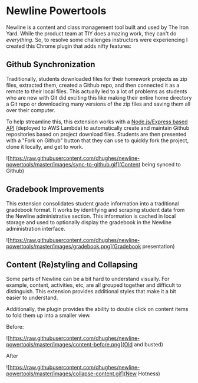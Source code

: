 # Newline Powertools

Newline is a content and class management tool built and used by The Iron Yard. While the product team at TIY does amazing work, they can't do _everything_. So, to resolve some challenges instructors were experiencing I created this Chrome plugin that adds nifty features:

## Github Synchronization
Traditionally, students downloaded files for their homework projects as zip files, extracted them, created a Github repo, and then connected it as a remote to their local files. This actually led to a lot of problems as students who are new with Git did exciting this like making their entire home directory a Git repo or downloading many versions of the zip files and saving them all over their computer. 

To help streamline this, this extension works with a [Node.js/Express based API](https://github.com/dhughes/newline-powertools-api) (deployed to AWS Lambda) to automatically create and maintain Github repositories based on project download files. Students are then presented with a "Fork on Github" button that they can use to quickly fork the project, clone it locally, and get to work.

![https://raw.githubusercontent.com/dhughes/newline-powertools/master/images/sync-to-github.gif](Content being synced to Github)

## Gradebook Improvements
This extension consolidates student grade information into a traditional gradebook format. It works by identifying and scraping student data from the Newline administrative section. This information is cached in local storage and used to optionally display the gradebook in the Newline administration interface.

![https://raw.githubusercontent.com/dhughes/newline-powertools/master/images/gradebook.png](Gradebook presentation)

## Content (Re)styling and Collapsing
Some parts of Newline can be a bit hard to understand visually. For example, content, activities, etc, are all grouped together and difficult to distinguish. This extension provides additional styles that make it a bit easier to understand.

Additionally, the plugin provides the ability to double click on content items to fold them up into a smaller view.

Before:

![https://raw.githubusercontent.com/dhughes/newline-powertools/master/images/content-before.png](Old and busted)

After

![https://raw.githubusercontent.com/dhughes/newline-powertools/master/images/collapse-content.gif](New Hotness)
